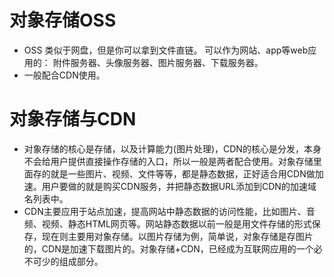 # 对象存储OSS
* OSS 类似于网盘，但是你可以拿到文件直链。 可以作为网站、app等web应用的： 附件服务器、头像服务器、图片服务器、下载服务器。
* 一般配合CDN使用。

# 对象存储与CDN
* 对象存储的核心是存储，以及计算能力(图片处理)，CDN的核心是分发，本身不会给用户提供直接操作存储的入口，所以一般是两者配合使用。对象存储里面存的就是一些图片、视频、文件等等，都是静态数据，正好适合用CDN做加速。用户要做的就是购买CDN服务，并把静态数据URL添加到CDN的加速域名列表中。
* CDN主要应用于站点加速，提高网站中静态数据的访问性能，比如图片、音频、视频、静态HTML网页等。网站静态数据以前一般是用文件存储的形式保存，现在则主要用对象存储。以图片存储为例，简单说，对象存储是存图片的，CDN是加速下载图片的。对象存储+CDN，已经成为互联网应用的一个必不可少的组成部分。
